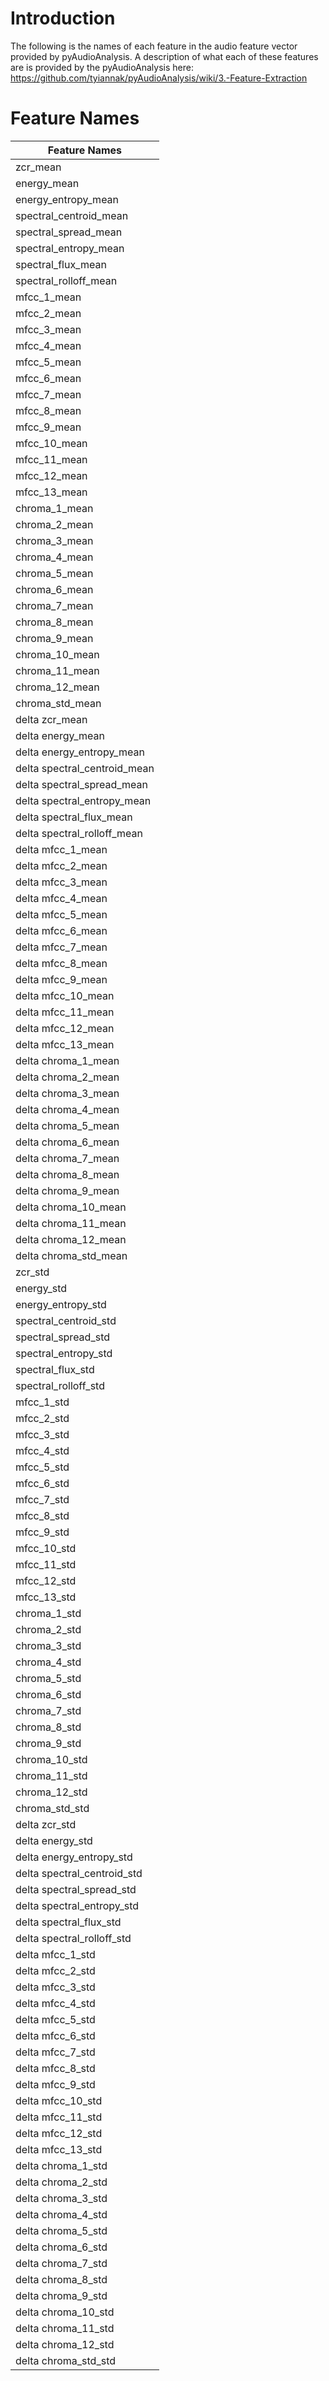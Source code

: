 # Introduction
The following is the names of each feature in the audio feature vector provided by pyAudioAnalysis. A description of what each of these features are is provided by the pyAudioAnalysis here: https://github.com/tyiannak/pyAudioAnalysis/wiki/3.-Feature-Extraction

# Feature Names
| Feature Names |
|---------------| 
| zcr_mean |
| energy_mean |
| energy_entropy_mean |
| spectral_centroid_mean |
| spectral_spread_mean |
| spectral_entropy_mean |
| spectral_flux_mean |
| spectral_rolloff_mean |
| mfcc_1_mean |
| mfcc_2_mean |
| mfcc_3_mean |
| mfcc_4_mean |
| mfcc_5_mean |
| mfcc_6_mean |
| mfcc_7_mean |
| mfcc_8_mean |
| mfcc_9_mean |
| mfcc_10_mean |
| mfcc_11_mean |
| mfcc_12_mean |
| mfcc_13_mean |
| chroma_1_mean |
| chroma_2_mean |
| chroma_3_mean |
| chroma_4_mean |
| chroma_5_mean |
| chroma_6_mean |
| chroma_7_mean |
| chroma_8_mean |
| chroma_9_mean |
| chroma_10_mean |
| chroma_11_mean |
| chroma_12_mean |
| chroma_std_mean |
| delta zcr_mean |
| delta energy_mean |
| delta energy_entropy_mean |
| delta spectral_centroid_mean |
| delta spectral_spread_mean |
| delta spectral_entropy_mean |
| delta spectral_flux_mean |
| delta spectral_rolloff_mean |
| delta mfcc_1_mean |
| delta mfcc_2_mean |
| delta mfcc_3_mean |
| delta mfcc_4_mean |
| delta mfcc_5_mean |
| delta mfcc_6_mean |
| delta mfcc_7_mean |
| delta mfcc_8_mean |
| delta mfcc_9_mean |
| delta mfcc_10_mean |
| delta mfcc_11_mean |
| delta mfcc_12_mean |
| delta mfcc_13_mean |
| delta chroma_1_mean |
| delta chroma_2_mean |
| delta chroma_3_mean |
| delta chroma_4_mean |
| delta chroma_5_mean |
| delta chroma_6_mean |
| delta chroma_7_mean |
| delta chroma_8_mean |
| delta chroma_9_mean |
| delta chroma_10_mean |
| delta chroma_11_mean |
| delta chroma_12_mean |
| delta chroma_std_mean |
| zcr_std |
| energy_std |
| energy_entropy_std |
| spectral_centroid_std |
| spectral_spread_std |
| spectral_entropy_std |
| spectral_flux_std |
| spectral_rolloff_std |
| mfcc_1_std |
| mfcc_2_std |
| mfcc_3_std |
| mfcc_4_std |
| mfcc_5_std |
| mfcc_6_std |
| mfcc_7_std |
| mfcc_8_std |
| mfcc_9_std |
| mfcc_10_std |
| mfcc_11_std |
| mfcc_12_std |
| mfcc_13_std |
| chroma_1_std |
| chroma_2_std |
| chroma_3_std |
| chroma_4_std |
| chroma_5_std |
| chroma_6_std |
| chroma_7_std |
| chroma_8_std |
| chroma_9_std |
| chroma_10_std |
| chroma_11_std |
| chroma_12_std |
| chroma_std_std |
| delta zcr_std |
| delta energy_std |
| delta energy_entropy_std |
| delta spectral_centroid_std |
| delta spectral_spread_std |
| delta spectral_entropy_std |
| delta spectral_flux_std |
| delta spectral_rolloff_std |
| delta mfcc_1_std |
| delta mfcc_2_std |
| delta mfcc_3_std |
| delta mfcc_4_std |
| delta mfcc_5_std |
| delta mfcc_6_std |
| delta mfcc_7_std |
| delta mfcc_8_std |
| delta mfcc_9_std |
| delta mfcc_10_std |
| delta mfcc_11_std |
| delta mfcc_12_std |
| delta mfcc_13_std |
| delta chroma_1_std |
| delta chroma_2_std |
| delta chroma_3_std |
| delta chroma_4_std |
| delta chroma_5_std |
| delta chroma_6_std |
| delta chroma_7_std |
| delta chroma_8_std |
| delta chroma_9_std |
| delta chroma_10_std |
| delta chroma_11_std |
| delta chroma_12_std |
| delta chroma_std_std |
